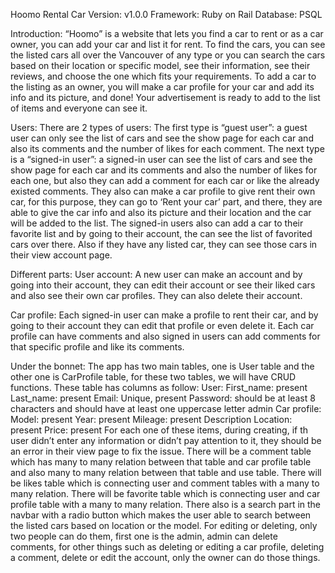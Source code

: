 Hoomo Rental Car
Version: v1.0.0
Framework: Ruby on Rail
Database: PSQL

Introduction:
“Hoomo” is a website that lets you find a car to rent or as a car owner, you can add your car and list it for rent.
To find the cars, you can see the listed cars all over the Vancouver of any type or you can search the cars based on their location or specific model, see their information, see their reviews, and choose the one which fits your requirements.
To add a car to the listing as an owner, you will make a car profile for your car and add its info and its picture, and done! Your advertisement is ready to add to the list of items and everyone can see it.

Users:
There are 2 types of users:
The first type is “guest user”: a guest user can only see the list of cars and see the show page for each car and also its comments and the number of likes for each comment.
The next type is a “signed-in user”: a signed-in user can see the list of cars and see the show page for each car and its comments and also the number of likes for each one, but also they can add a comment for each car or like the already existed comments. They also can make a car profile to give rent their own car, for this purpose, they can go to ‘Rent your car’ part, and there, they are able to give the car info and also its picture and their location and the car will be added to the list.
The signed-in users also can add a car to their favorite list and by going to their account, the can see the list of favorited cars over there. Also if they have any listed car, they can see those cars in their view account page.

Different parts:
User account:
A new user can make an account and by going into their account, they can edit their account or see their liked cars and also see their own car profiles. They can also delete their account.

Car profile:
Each signed-in user can make a profile to rent their car, and by going to their account they can edit that profile or even delete it.
Each car profile can have comments and also signed in users can add comments for that specific profile and like its comments.


Under the bonnet:
The app has two main tables, one is User table and the other one is CarProfile table, for these two tables, we will have CRUD functions.
These table has columns as follow:
User:
First_name: present
Last_name: present
Email: Unique, present
Password: should be at least 8 characters and should have at least one uppercase letter
admin
Car profile:
Model: present
Year: present
Mileage: present
Description
Location: present
Price: present
For each one of these items, during creating, if th user didn’t enter any information or didn’t pay attention to it, they should be an error in their view page to fix the issue.
There will be a comment table which has many to many relation between that table and car profile table and also many to many relation between that table and use table.
There will be likes table which is connecting user and comment tables with a many to many relation.
There will be favorite table which is connecting user and car profile table with a many to many relation.
There also is a search part in the navbar with a radio button which makes the user able to search between the listed cars based on location or the model.
For editing or deleting, only two people can do them, first one is the admin, admin can delete comments, for other things such as deleting or editing a car profile, deleting a comment, delete or edit the account, only the owner can do those things.

